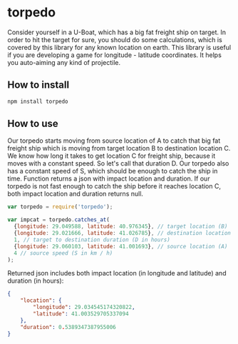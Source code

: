 torpedo
=======

Consider yourself in a U-Boat, which has a big fat freight ship on target. In order to hit the target for sure, you should do some calculations, which is covered by this library for any known location on earth. This library is useful if you are developing a game for longitude - latitude coordinates. It helps you auto-aiming any kind of projectile.

## How to install
```sh
npm install torpedo
```

## How to use
Our torpedo starts moving from source location of A to catch that big fat freight ship which is moving from target location B to destination location C. We know how long it takes to get location C for freight ship, because it  moves with a constant speed. So let's call that duration D. Our torpedo also has a constant speed of S, which should be enough to catch the ship in time. Function returns a json with impact location and duration. If our torpedo is not fast enough to catch the ship before it reaches location C, both impact location and duration returns null.

```js
var torpedo = require('torpedo');

var impcat = torpedo.catches_at(
  {longitude: 29.049588, latitude: 40.976345}, // target location (B)
  {longitude: 29.021666, latitude: 41.026785}, // destination location (C)
  1, // target to destination duration (D in hours)
  {longitude: 29.060103, latitude: 41.001693}, // source location (A)
  4 // source speed (S in km / h)
);
```

Returned json includes both impact location (in longitude and latitude) and duration (in hours):
```json
{
	"location": {
		"longitude": 29.034545174320822,
		"latitude": 41.003529705337094
	},
	"duration": 0.5389347387955006
}
```
